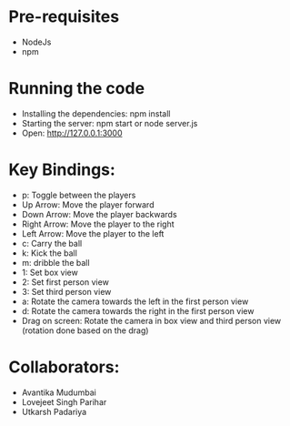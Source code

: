 # Pre-requisites
- NodeJs
- npm

# Running the code
- Installing the dependencies: npm install
- Starting the server: npm start or node server.js
- Open: http://127.0.0.1:3000

# Key Bindings:
- p: Toggle between the players
- Up Arrow: Move the player forward
- Down Arrow: Move the player backwards
- Right Arrow: Move the player to the right
- Left Arrow: Move the player to the left
- c: Carry the ball
- k: Kick the ball
- m: dribble the ball
- 1: Set box view
- 2: Set first person view
- 3: Set third person view
- a: Rotate the camera towards the left in the first person view
- d: Rotate the camera towards the right in the first person view
- Drag on screen: Rotate the camera in box view and third person view (rotation done based on the drag)

# Collaborators:
- Avantika Mudumbai
- Lovejeet Singh Parihar
- Utkarsh Padariya
